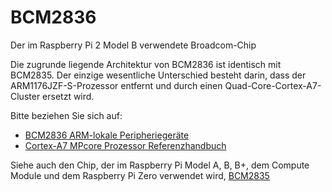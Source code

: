 # BCM2836

Der im Raspberry Pi 2 Model B verwendete Broadcom-Chip

Die zugrunde liegende Architektur von BCM2836 ist identisch mit BCM2835. Der einzige wesentliche Unterschied besteht darin, dass der ARM1176JZF-S-Prozessor entfernt und durch einen Quad-Core-Cortex-A7-Cluster ersetzt wird.

Bitte beziehen Sie sich auf:

- [BCM2836 ARM-lokale Peripheriegeräte](QA7_rev3.4.pdf)
- [Cortex-A7 MPcore Prozessor Referenzhandbuch](http://infocenter.arm.com/help/index.jsp?topic=/com.arm.doc.ddi0464f/index.html)

Siehe auch den Chip, der im Raspberry Pi Model A, B, B+, dem Compute Module und dem Raspberry Pi Zero verwendet wird, [BCM2835](../bcm2835/README.md)